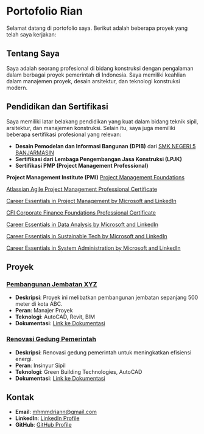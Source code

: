 # Portofolio Rian

Selamat datang di portofolio saya. Berikut adalah beberapa proyek yang telah saya kerjakan:

## Tentang Saya
Saya adalah seorang profesional di bidang konstruksi dengan pengalaman dalam berbagai proyek pemerintah di Indonesia. Saya memiliki keahlian dalam manajemen proyek, desain arsitektur, dan teknologi konstruksi modern.

## Pendidikan dan Sertifikasi
Saya memiliki latar belakang pendidikan yang kuat dalam bidang teknik sipil, arsitektur, dan manajemen konstruksi. Selain itu, saya juga memiliki beberapa sertifikasi profesional yang relevan:
- **Desain Pemodelan dan Informasi Bangunan (DPIB)** dari [SMK NEGERI 5 BANJARMASIN](https://smkn5bjm.sch.id/)
- **Sertifikasi dari Lembaga Pengembangan Jasa Konstruksi (LPJK)**
- **Sertifikasi PMP (Project Management Professional)**

**Project Management Institute (PMI)**
[Project Management Foundations](https://www.linkedin.com/learning/certificates/9159ac760fdc746c30c057c1efa450bb8e2440a4b956014dd6dedf46ec63b9da?trk=share_certificate)
  
[Atlassian Agile Project Management Professional Certificate](https://www.linkedin.com/learning/certificates/02a5fc9e507020672b9fd06eb3953f56bdc1e967019fd26cc91be906e6379c61)

[Career Essentials in Project Management by Microsoft and LinkedIn](https://www.linkedin.com/learning/certificates/322b537064825da2bdddfe059a56ac90f8093670307afdb3f257d1989e00be24)

[CFI Corporate Finance Foundations Professional Certificate](https://www.linkedin.com/learning/certificates/1ea20df6ef54ff9fe91f7cf35d74e86dec3d263a42baa11b96c1e9b9bbcd9524)

[Career Essentials in Data Analysis by Microsoft and LinkedIn](https://www.linkedin.com/learning/certificates/2f9ce4f39aeae7bf61804f951151c332f2c7ed2dcd80a71f62713896acdd5036)

[Career Essentials in Sustainable Tech by Microsoft and LinkedIn](https://www.linkedin.com/learning/certificates/2cc7dbb79f53f4bc8d543219fa19e7fcaaf9d2edb8f68363c21f876558dbcb84)

[Career Essentials in System Administration by Microsoft and LinkedIn](https://www.linkedin.com/learning/certificates/e875f24758c580b81444c9e2bda4017ea4926737d665c588df150cff8b32a37b)

## Proyek

### [Pembangunan Jembatan XYZ](proyek1/dokumentasi.md)
- **Deskripsi**: Proyek ini melibatkan pembangunan jembatan sepanjang 500 meter di kota ABC.
- **Peran**: Manajer Proyek
- **Teknologi**: AutoCAD, Revit, BIM
- **Dokumentasi**: [Link ke Dokumentasi](https://github.com/Rian010/portfolio/blob/main/proyek1/dokumentasi.md)

### [Renovasi Gedung Pemerintah](proyek2/dokumentasi.md)
- **Deskripsi**: Renovasi gedung pemerintah untuk meningkatkan efisiensi energi.
- **Peran**: Insinyur Sipil
- **Teknologi**: Green Building Technologies, AutoCAD
- **Dokumentasi**: [Link ke Dokumentasi](https://github.com/Rian010/portfolio/blob/main/proyek2/dokumentasi.md)

## Kontak
- **Email**: [mhmmdriann@gmail.com](mhmmdriann@gmail.com)
- **LinkedIn**: [LinkedIn Profile](https://www.linkedin.com/in/rian010)
- **GitHub**: [GitHub Profile](https://github.com/Rian010)
